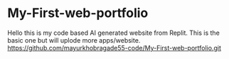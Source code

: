 # My-First-web-portfolio
Hello this is my code based AI generated website from Replit. This is the basic one but will uplode more apps/website.
https://github.com/mayurkhobragade55-code/My-First-web-portfolio.git
